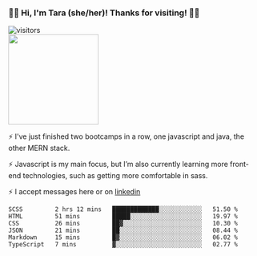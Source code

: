 ### 👋🏾 Hi, I'm Tara (she/her)! Thanks for visiting! 👋🏾
![visitors](https://visitor-badge.glitch.me/badge?page_id=qualmless)
<BR>
<img height="180em" src="https://github-readme-stats.vercel.app/api?username=qualmless&show_icons=true&hide_border=true&&count_private=true&include_all_commits=true" />

⚡️ I've just finished two bootcamps in a row, one javascript and java, the other MERN stack. 

⚡️ Javascript is my main focus, but I’m also currently learning more front-end technologies, such as getting more comfortable in sass. 

⚡️ I accept messages here or on <a href="https://www.linkedin.com/in/tarajdunmore/">linkedin</a>

<!--START_SECTION:waka-->

```text
SCSS         2 hrs 12 mins   █████████████░░░░░░░░░░░░   51.50 %
HTML         51 mins         █████░░░░░░░░░░░░░░░░░░░░   19.97 %
CSS          26 mins         ██▓░░░░░░░░░░░░░░░░░░░░░░   10.30 %
JSON         21 mins         ██░░░░░░░░░░░░░░░░░░░░░░░   08.44 %
Markdown     15 mins         █▓░░░░░░░░░░░░░░░░░░░░░░░   06.02 %
TypeScript   7 mins          ▓░░░░░░░░░░░░░░░░░░░░░░░░   02.77 %
```

<!--END_SECTION:waka-->

<!--
**qualmless/qualmless** is a ✨ _special_ ✨ repository because its `README.md` (this file) appears on your GitHub profile.

Here are some ideas to get you started:
- 🔭 I’m currently working on ...
- 👯 I’m looking to collaborate on ...
- 🤔 I’m looking for help with ...
- 💬 Ask me about ...
- 📫 How to reach me: ...
- ⚡ Fun fact: ...
-->
